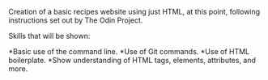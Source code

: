 Creation of a basic recipes website using just HTML, at this point, following instructions set out by The Odin Project.

Skills that will be shown:

*Basic use of the command line.
*Use of Git commands.
*Use of HTML boilerplate.
*Show understanding of HTML tags, elements, attributes, and more.
